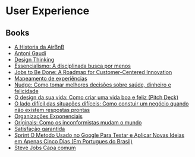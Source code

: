 # User Experience

<!--
Problem Framing
Evidence-driven design vs Data-driven programming

One-on-One feedback

https://www.linkedin.com/learning/paths/stay-competitive-using-design-thinking
https://www.linkedin.com/learning/paths/advance-your-skills-as-a-user-experience-researcher
https://www.linkedin.com/learning/paths/advance-your-skills-in-ux-design
https://www.linkedin.com/learning/paths/improve-your-ux-prototyping-skills
https://www.linkedin.com/learning/paths/improve-your-ux-design-skills

https://medium.com/quintoandar-design/design-jams-como-projetar-solu%C3%A7%C3%B5es-melhores-colaborativamente-dfb1411a5778
https://www.gv.com/sprint/
https://www.napratica.org.br/tecnicas-de-facilitacao-para-dia-a-dia-profissional/
https://medium.com/bridge-collection/design-critiques-how-to-maintain-trust-at-scale-3509f25389ce
https://brasil.uxdesign.cc/design-critique-o-segredo-para-seguran%C3%A7a-emocional-de-designers-uxconf-2018-cca461caea04?gi=6352e53ba454
https://medium.com/quintoandar-design/design-critique-4-passos-para-come%C3%A7ar-ceca21428cdd
https://uxdesign.cc/dont-take-design-critique-as-an-insult-6cf187ca6308
https://www.radicalcandor.com/our-approach/
https://hbr.org/2019/03/the-feedback-fallacy
https://rework.withgoogle.com/guides/managers-coach-managers-to-coach/steps/hold-effective-1-1-meetings/
https://seths.blog/2011/10/the-difference-between-management-and-leadership/
https://copyblogger.com/become-a-leader/
https://uxdesign.cc/the-role-of-a-designer-in-early-stage-startups-5320cdf6f820
https://library.gv.com/how-to-choose-the-right-ux-metrics-for-your-product-5f46359ab5be
http://duco.newhaircut.com/#!/
https://medium.com/designing-atlassian/data-driven-vs-data-informed-design-in-enterprise-products-538749b1b4eb
https://measuringu.com/mixing-methods/
https://measuringu.com/qual-methods/
https://uxdesign.cc/4-pillars-of-communicating-the-value-of-user-research-ffcb3bfb0771
https://www.questionpro.com/blog/what-is-conjoint-analysis/
https://medium.com/design-ibm/how-user-researchers-can-adapt-conjoint-analysis-e198db9dc33c
https://www.uxmatters.com/mt/archives/2012/09/strengths-and-weaknesses-of-quantitative-and-qualitative-research.php

https://www.amazon.com.br/Essencialismo-Greg-Mckeown/dp/8543102146
https://www.amazon.com.br/lado-difícil-das-situações-difíceis/dp/857827976X/
https://www.amazon.com.br/Steve-Jobs-Walter-Isaacson/dp/8535919716
https://www.amazon.com.br/Sprint-Jake-Knapp-ebook/dp/B06XPPS4JW
https://www.amazon.com.br/Hist%C3%B3ria-AirBnB-Leigh-Gallagher/dp/859315638X

https://app.pluralsight.com/paths/skill/ux-design
https://app.pluralsight.com/paths/skill/ux-research
https://app.pluralsight.com/paths/skill/visual-design-for-ux

https://elementor.com/blog/custom-navigation-menu/

https://app.pluralsight.com/library/courses/ux-driven-software-design/table-of-contents
-->

## Books

- [A Historia da AirBnB](https://www.amazon.com/Historia-AirBnB-Em-Portugues-Brasil/dp/859315638X)
- [Antoni Gaudí](https://www.amazon.com.br/gp/product/8497944305/)
- [Design Thinking](https://www.amazon.com.br/gp/product/8550801348/)
- [Essencialismo: A disciplinada busca por menos](https://www.amazon.com.br/Essencialismo-disciplinada-busca-por-menos-ebook/dp/B00WJ1L21O/)
- [Jobs to Be Done: A Roadmap for Customer-Centered Innovation](https://www.amazon.com.br/gp/product/B01HJ35YNI/)
- [Mapeamento de experiências](https://www.amazon.com.br/gp/product/8550800619/)
- [Nudge: Como tomar melhores decisões sobre saúde, dinheiro e felicidade](https://www.amazon.com.br/gp/product/8547000801/)
- [O design da sua vida: Como criar uma vida boa e feliz (Pitch Deck)](https://www.amazon.com.br/gp/product/B072W8H7PK/)
- [O lado difícil das situações difíceis: Como constuir um negócio quando não existem respostas prontas](https://www.amazon.com.br/lado-dif%C3%ADcil-das-situa%C3%A7%C3%B5es-dif%C3%ADceis/dp/857827976X/)
- [Organizações Exponenciais](https://www.amazon.com.br/gp/product/8567389364/)
- [Originais: Como os inconformistas mudam o mundo](https://www.amazon.com.br/gp/product/B06XQFMLVR/)
- [Satisfação garantida](https://www.amazon.com.br/gp/product/8595080275/)
- [Sprint O Metodo Usado no Google Para Testar e Aplicar Novas Ideias em Apenas Cinco Dias (Em Portugues do Brasil)](https://www.amazon.com/Sprint-Metodo-Google-Aplicar-Portugues/dp/8551001523)
- [Steve Jobs Capa comum](https://www.amazon.com.br/Steve-Jobs-Walter-Isaacson/dp/1982176865/)

<!--
##

http://catarinasdesign.com.br/get-building-validando-ideia-de-sua-startup/

## Get out the building

- Ideação
- Hipotese
- Experimentos
- Validação
- Pivotar/Perseverar

##

Product Designer
Content Designer
UX Researcher
Visual Designer/Graphic Design

##

Produto
Design
Desenvolvimento

##

Visão Estratégica - Longo Prazo
Produtos Dia a Dia - Curto Prazo

## Eat your own dog food

## Design Critique

-->

